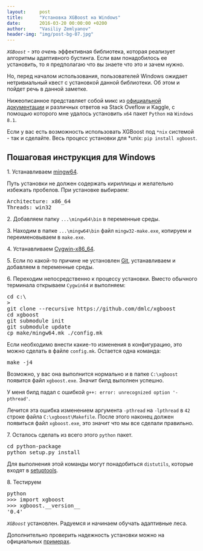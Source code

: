 ```yaml
---
layout:     post
title:      "Установка XGBoost на Windows"
date:       2016-03-20 00:00:00 +0200
author:     "Vasiliy Zemlyanov"
header-img: "img/post-bg-07.jpg"
---
```


*`XGBoost`* - это *очень* эффективная библиотека, которая реализует алгоритмы адаптивного бустинга. Если вам понадобилось ее установить, то я предполагаю что вы знаете что это и зачем нужно. 

Но, перед началом использования, пользователей Windows ожидает нетривиальный квест с установкой данной библиотеки. Об этом и пойдет речь в данной заметке.

Нижеописанное представляет собой микс из [официальной документации](https://xgboost.readthedocs.org/en/latest/build.html#building-on-windows/ "XGBoost official documentation installation.") и различных ответов на Stack Oveflow и Kaggle, с помощью которого мне удалось установить `x64` пакет `Python` на `Windows 8.1`.

Если у вас есть возможность использовать XGBoost под `*nix` системой - так и сделайте. Весь процесс установки для *unix: `pip install xgboost`.

## Пошаговая инструкция для Windows

1\. Устанавливаем [mingw64](https://sourceforge.net/projects/mingw-w64/ "mingw64 installation link."). 

Путь установки не должен содержать кириллицы и желательно избежать пробелов. При установке выбираем:

<pre>
Architecture: x86_64
Threads: win32
</pre>

2\. Добавляем папку `...\mingw64\bin` в переменные среды.

3\. Находим в папке `...\mingw64\bin` файл `mingw32-make.exe`, копируем и переименовываем в `make.exe`.

4\. Устанавливаем
[Cygwin-x86_64](https://cygwin.com/install.html "Cygwin-x86_64 installation link.").

5\. Если по какой-то причине не установлен [Git](https://git-for-windows.github.io "git for windows installation link."), устанавливаем и добавляем в переменные среды.

6\. Переходим непосредственно к процессу установки. Вместо обычного терминала открываем `Cygwin64` и выполняем:

<pre>
cd c:\
>
git clone --recursive https://github.com/dmlc/xgboost
cd xgboost
git submodule init
git submodule update
cp make/mingw64.mk ./config.mk
</pre>

Если необходимо внести какие-то изменения в конфигурацию, это можно сделать в файле `config.mk`.
Остается одна команда:

<pre>
make -j4
</pre>

Возможно, у вас она выполнится нормально и в папке `C:\xgboost` появится файл `xgboost.exe`. Значит билд выполнен успешно.

У меня билд падал с ошибкой `g++: error: unrecognized option '-pthread'`.

Лечится эта ошибка изменением аргумента `-pthread` на `-lpthread` в `42` строке файла `C:\xgboost\Makefile`.
После этого наконец должен появиться файл `xgboost.exe`, это значит что мы все сделали правильно.

7\. Осталось сделать из всего этого `python` пакет.

<pre>
cd python-package
python setup.py install
</pre>

Для выполнения этой команды могут понадобиться `distutils`, которые входят в [setuptools](https://pypi.python.org/pypi/setuptools "setuptools for windows installation link.").

8\. Тестируем

<pre>
python
>>> import xgboost
>>> xgboost.__version__
'0.4'
</pre>

*`XGBoost`* установлен. Радуемся и начинаем обучать адаптивные леса.

Дополнительно проверить надежность установки можно на официальных [примерах](https://github.com/dmlc/xgboost/tree/master/demo/guide-python "official XGBoost examples.").

